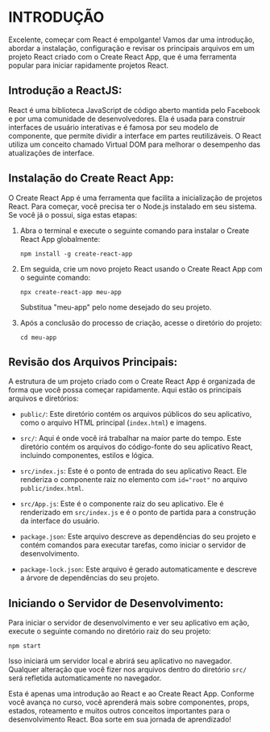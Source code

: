 # INTRODUÇÃO
Excelente, começar com React é empolgante! Vamos dar uma introdução, abordar a instalação, configuração e revisar os principais arquivos em um projeto React criado com o Create React App, que é uma ferramenta popular para iniciar rapidamente projetos React.

## Introdução a ReactJS:
React é uma biblioteca JavaScript de código aberto mantida pelo Facebook e por uma comunidade de desenvolvedores. Ela é usada para construir interfaces de usuário interativas e é famosa por seu modelo de componente, que permite dividir a interface em partes reutilizáveis. O React utiliza um conceito chamado Virtual DOM para melhorar o desempenho das atualizações de interface.

## Instalação do Create React App:
O Create React App é uma ferramenta que facilita a inicialização de projetos React. Para começar, você precisa ter o Node.js instalado em seu sistema. Se você já o possui, siga estas etapas:

1. Abra o terminal e execute o seguinte comando para instalar o Create React App globalmente:

   ```
   npm install -g create-react-app
   ```

2. Em seguida, crie um novo projeto React usando o Create React App com o seguinte comando:

   ```
   npx create-react-app meu-app
   ```

   Substitua "meu-app" pelo nome desejado do seu projeto.

3. Após a conclusão do processo de criação, acesse o diretório do projeto:

   ```
   cd meu-app
   ```

## Revisão dos Arquivos Principais:
A estrutura de um projeto criado com o Create React App é organizada de forma que você possa começar rapidamente. Aqui estão os principais arquivos e diretórios:

- `public/`: Este diretório contém os arquivos públicos do seu aplicativo, como o arquivo HTML principal (`index.html`) e imagens.

- `src/`: Aqui é onde você irá trabalhar na maior parte do tempo. Este diretório contém os arquivos do código-fonte do seu aplicativo React, incluindo componentes, estilos e lógica.

- `src/index.js`: Este é o ponto de entrada do seu aplicativo React. Ele renderiza o componente raiz no elemento com `id="root"` no arquivo `public/index.html`.

- `src/App.js`: Este é o componente raiz do seu aplicativo. Ele é renderizado em `src/index.js` e é o ponto de partida para a construção da interface do usuário.

- `package.json`: Este arquivo descreve as dependências do seu projeto e contém comandos para executar tarefas, como iniciar o servidor de desenvolvimento.

- `package-lock.json`: Este arquivo é gerado automaticamente e descreve a árvore de dependências do seu projeto.

## Iniciando o Servidor de Desenvolvimento:
Para iniciar o servidor de desenvolvimento e ver seu aplicativo em ação, execute o seguinte comando no diretório raiz do seu projeto:

```
npm start
```

Isso iniciará um servidor local e abrirá seu aplicativo no navegador. Qualquer alteração que você fizer nos arquivos dentro do diretório `src/` será refletida automaticamente no navegador.

Esta é apenas uma introdução ao React e ao Create React App. Conforme você avança no curso, você aprenderá mais sobre componentes, props, estados, roteamento e muitos outros conceitos importantes para o desenvolvimento React. Boa sorte em sua jornada de aprendizado!